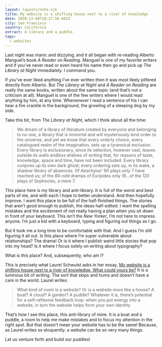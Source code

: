 ```yaml
---
layout: layouts/note.njk
title: My website is a shifting house next to a river of knowledge
date: 2020-12-04T18:27:58.041Z
city: San Francisco
country: California
extract: A library and a puddle.
tags:
  - websites
---
```


Last night was manic and dizzying, and it all began with re-reading Alberto Manguel’s book _A Reader on Reading_. Manguel is one of my favorite writers and if you’ve never read or even heard his name then go and pick up _The Library at Night_ immediately. I command you.

If you’ve ever liked anything I’ve ever written then it was most likely pilfered directly from Alberto. But _The Library at Night_ and _A Reader on Reading_ are really the same books, written about the same topic (and that’s not a criticism at all). Manguel is one of the few writers where I would read anything by him, at any time. Whenenever I read a sentence of his I can hear a fire crackle in the background, the growling of a sleeping dog by my side.

Take this bit, from _The Library at Night_, which I think about all the time:

> We dream of a library of literature created by everyone and belonging to no one, a library that is immortal and will mysteriously lend order to the universe, and yet we know that every orderly choice, every catalogued realm of the imagination, sets up a tyrannical exclusion. Every library is exclusionary, since its selection, however vast, leaves outside its walls endless shelves of writing that, for reasons of taste, knowledge, space and time, have not been included. Every library conjures up its own dark ghost; every ordering sets up, in its wake, a shadow library of absences. Of Aeschylus’ 90 plays only 7 have reached us; of the 80-odd dramas of Euripides only 18...of the 120 plays of Sophocles, a mere 7.

This place here is my library and anti-library. It is full of the worst and best parts of me, and with each I hope to better understand. And then hopefully improve. I want this place to be full of the half-finished things. The stories that aren’t good enough to publish, the ideas half-edited. I want the spelling mistakes and the excitement of not really having a plan when you sit down in front of your keyboard. This isn’t the _New Yorker_, I’m not here to impress anyone. I’m just a kid with a keyboard, typing and figuring out things as I go.

But it took me a long time to be comfortable with that. And I guess I’m still figuring it all out. Is this place where I’m super vulnerable about relationships? The drama! Or is it where I publish weird little stories that pop into my head? Is it where I focus solely on writing about typography?

What is this place? And, subsequently, who am I?

This is precisely what Laurel Schwulst asks in her essay, [My website is a shifting house next to a river of knowledge. What could yours be?](https://thecreativeindependent.com/people/laurel-schwulst-my-website-is-a-shifting-house-next-to-a-river-of-knowledge-what-could-yours-be/) It is a luminous bit of writing. The sort that skips and hums and doesn’t have a care in the world. Laurel writes:

> What kind of room is a website? Or is a website more like a house? A boat? A cloud? A garden? A puddle? Whatever it is, there’s potential for a self-reflexive feedback loop: when you put energy into a website, in turn the website helps form your own identity

That’s how I see this place, this anti-library of mine. It is a boat and a puddle, a room to help me make mistakes and to focus my attention in the right spot. But that doesn’t mean your website has to be the same! Because, as Laurel writes so eloquently: a website can be so very many things.

Let us venture forth and build our puddles!

